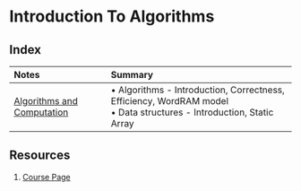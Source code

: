 # Introduction To Algorithms

## Index
| Notes | Summary |
|:-------|:----------|
| [Algorithms and Computation](./lecture-01.md) | • Algorithms - Introduction, Correctness, Efficiency, WordRAM model <br> • Data structures - Introduction, Static Array|

## Resources
1. [Course Page](https://ocw.mit.edu/courses/6-006-introduction-to-algorithms-spring-2020/)
 
